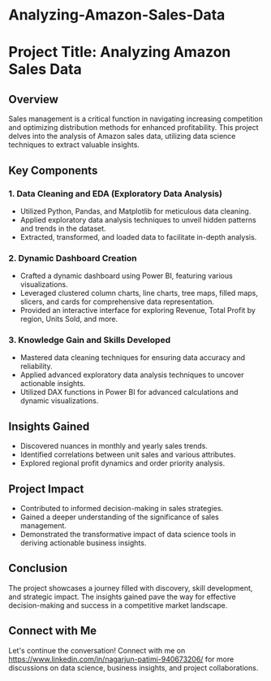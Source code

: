 # Analyzing-Amazon-Sales-Data

# Project Title: Analyzing Amazon Sales Data

## Overview

Sales management is a critical function in navigating increasing competition and optimizing distribution methods for enhanced profitability. This project delves into the analysis of Amazon sales data, utilizing data science techniques to extract valuable insights.

## Key Components

### 1. Data Cleaning and EDA (Exploratory Data Analysis)
- Utilized Python, Pandas, and Matplotlib for meticulous data cleaning.
- Applied exploratory data analysis techniques to unveil hidden patterns and trends in the dataset.
- Extracted, transformed, and loaded data to facilitate in-depth analysis.

### 2. Dynamic Dashboard Creation
- Crafted a dynamic dashboard using Power BI, featuring various visualizations.
- Leveraged clustered column charts, line charts, tree maps, filled maps, slicers, and cards for comprehensive data representation.
- Provided an interactive interface for exploring Revenue, Total Profit by region, Units Sold, and more.

### 3. Knowledge Gain and Skills Developed
- Mastered data cleaning techniques for ensuring data accuracy and reliability.
- Applied advanced exploratory data analysis techniques to uncover actionable insights.
- Utilized DAX functions in Power BI for advanced calculations and dynamic visualizations.

## Insights Gained

- Discovered nuances in monthly and yearly sales trends.
- Identified correlations between unit sales and various attributes.
- Explored regional profit dynamics and order priority analysis.

## Project Impact

- Contributed to informed decision-making in sales strategies.
- Gained a deeper understanding of the significance of sales management.
- Demonstrated the transformative impact of data science tools in deriving actionable business insights.

## Conclusion

The project showcases a journey filled with discovery, skill development, and strategic impact. The insights gained pave the way for effective decision-making and success in a competitive market landscape.

## Connect with Me

Let's continue the conversation! Connect with me on https://www.linkedin.com/in/nagarjun-patimi-940673206/ for more discussions on data science, business insights, and project collaborations.
